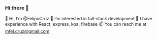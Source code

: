 ### Hi there 👋

👋 Hi, I’m @FelipoCruz
👀 I’m interested in full-stack development
🌱 I have experience with React, express, koa, firebase
📫 You can reach me at mfel.cruz@gmail.com
